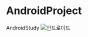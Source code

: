 # AndroidProject
AndroidStudy
![안드로이드](https://user-images.githubusercontent.com/34934033/104837383-6fc0ba00-58f7-11eb-8d4d-48b3dac37b08.png)
